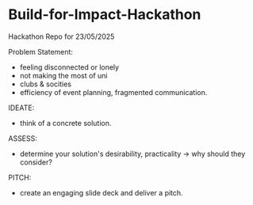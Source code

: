 # Build-for-Impact-Hackathon
Hackathon Repo for 23/05/2025

Problem Statement: 
- feeling disconnected or lonely
- not making the most of uni
- clubs & socities
- efficiency of event planning, fragmented communication.

IDEATE: 
- think of a concrete solution.

ASSESS:
- determine your solution's desirability, practicality -> why should they consider?

PITCH:
- create an engaging slide deck and deliver a pitch. 
